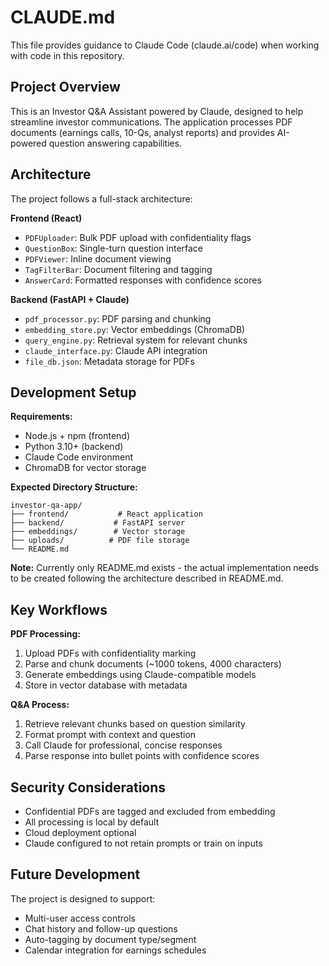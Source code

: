 # CLAUDE.md

This file provides guidance to Claude Code (claude.ai/code) when working with code in this repository.

## Project Overview

This is an Investor Q&A Assistant powered by Claude, designed to help streamline investor communications. The application processes PDF documents (earnings calls, 10-Qs, analyst reports) and provides AI-powered question answering capabilities.

## Architecture

The project follows a full-stack architecture:

**Frontend (React)**
- `PDFUploader`: Bulk PDF upload with confidentiality flags
- `QuestionBox`: Single-turn question interface
- `PDFViewer`: Inline document viewing
- `TagFilterBar`: Document filtering and tagging
- `AnswerCard`: Formatted responses with confidence scores

**Backend (FastAPI + Claude)**
- `pdf_processor.py`: PDF parsing and chunking
- `embedding_store.py`: Vector embeddings (ChromaDB)
- `query_engine.py`: Retrieval system for relevant chunks
- `claude_interface.py`: Claude API integration
- `file_db.json`: Metadata storage for PDFs

## Development Setup

**Requirements:**
- Node.js + npm (frontend)
- Python 3.10+ (backend)
- Claude Code environment
- ChromaDB for vector storage

**Expected Directory Structure:**
```
investor-qa-app/
├── frontend/           # React application
├── backend/           # FastAPI server
├── embeddings/        # Vector storage
├── uploads/          # PDF file storage
└── README.md
```

**Note:** Currently only README.md exists - the actual implementation needs to be created following the architecture described in README.md.

## Key Workflows

**PDF Processing:**
1. Upload PDFs with confidentiality marking
2. Parse and chunk documents (~1000 tokens, 4000 characters)
3. Generate embeddings using Claude-compatible models
4. Store in vector database with metadata

**Q&A Process:**
1. Retrieve relevant chunks based on question similarity
2. Format prompt with context and question
3. Call Claude for professional, concise responses
4. Parse response into bullet points with confidence scores

## Security Considerations

- Confidential PDFs are tagged and excluded from embedding
- All processing is local by default
- Cloud deployment optional
- Claude configured to not retain prompts or train on inputs

## Future Development

The project is designed to support:
- Multi-user access controls
- Chat history and follow-up questions
- Auto-tagging by document type/segment
- Calendar integration for earnings schedules